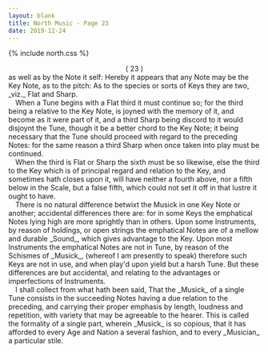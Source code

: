 ```yaml
---
layout: blank
title: North Music - Page 23
date: 2019-12-24 
---
```

{% include north.css %}
<center>( 23 )</center>
as well as by the Note it self: Hereby it appears that any Note may be the Key Note, as to the pitch: As to the species or sorts of Keys they are two, _viz._ Flat and Sharp.
<br>
&emsp;When a Tune begins with a Flat third it must continue so; for the third being a relative to the Key Note, is joyned with the memory of it, and become as it were part of it, and a third Sharp being discord to it would disjoynt the Tune, though it be a better chord to the Key Note; it being necessary that the Tune should proceed with regard to the preceding Notes: for the same reason a third Sharp when once taken into play must be continued.
<br>
&emsp;When the third is Flat or Sharp the sixth must be so likewise, else the third to the Key which is of principal regard and relation to the Key, and sometimes hath closes upon it, will have neither a fourth above, nor a fifth below in the Scale, but a false fifth, which could not set it off in that lustre it ought to have.
<br>
&emsp;There is no natural difference betwixt the Musick in one Key Note or another; accidental differences there are: for in some Keys the emphatical Notes lying high are more sprightly than in others. Upon some Instruments, by reason of holdings, or open strings the emphatical Notes are of a mellow and durable _Sound_, which gives advantage to the Key. Upon most Instruments the emphatical Notes are not in Tune, by reason of the Schismes of _Musick_, (whereof I am presently to speak) therefore such Keys are not in use, and when play'd upon yield but a harsh Tune. But these differences are but accidental, and relating to the advantages or imperfections of Instruments.
<br>
&emsp;I shall collect from what hath been said, That the _Musick_ of a single Tune consists in the succeeding Notes having a due relation to the preceding, and carrying their proper emphasis by length, loudness and repetition, with variety that may be agreeable to the hearer. This is called the formality of a single part, wherein _Musick_ is so copious, that it has afforded to every Age and Nation a several fashion, and to every _Musician_ a particular stile.